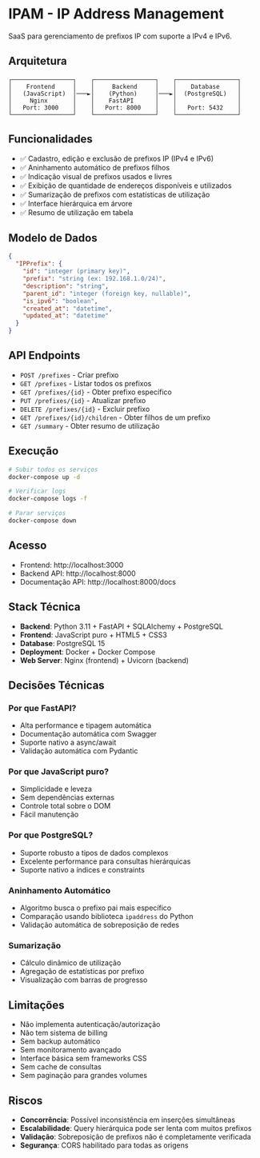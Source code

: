 # IPAM - IP Address Management

SaaS para gerenciamento de prefixos IP com suporte a IPv4 e IPv6.

## Arquitetura

```
┌─────────────────┐    ┌─────────────────┐    ┌─────────────────┐
│    Frontend     │    │     Backend     │    │    Database     │
│   (JavaScript)  │───►│    (Python)     │───►│  (PostgreSQL)   │
│     Nginx       │    │    FastAPI      │    │                 │
│   Port: 3000    │    │   Port: 8000    │    │   Port: 5432    │
└─────────────────┘    └─────────────────┘    └─────────────────┘
```

## Funcionalidades

- ✅ Cadastro, edição e exclusão de prefixos IP (IPv4 e IPv6)
- ✅ Aninhamento automático de prefixos filhos
- ✅ Indicação visual de prefixos usados e livres
- ✅ Exibição de quantidade de endereços disponíveis e utilizados
- ✅ Sumarização de prefixos com estatísticas de utilização
- ✅ Interface hierárquica em árvore
- ✅ Resumo de utilização em tabela

## Modelo de Dados

```json
{
  "IPPrefix": {
    "id": "integer (primary key)",
    "prefix": "string (ex: 192.168.1.0/24)",
    "description": "string",
    "parent_id": "integer (foreign key, nullable)",
    "is_ipv6": "boolean",
    "created_at": "datetime",
    "updated_at": "datetime"
  }
}
```

## API Endpoints

- `POST /prefixes` - Criar prefixo
- `GET /prefixes` - Listar todos os prefixos
- `GET /prefixes/{id}` - Obter prefixo específico
- `PUT /prefixes/{id}` - Atualizar prefixo
- `DELETE /prefixes/{id}` - Excluir prefixo
- `GET /prefixes/{id}/children` - Obter filhos de um prefixo
- `GET /summary` - Obter resumo de utilização

## Execução

```bash
# Subir todos os serviços
docker-compose up -d

# Verificar logs
docker-compose logs -f

# Parar serviços
docker-compose down
```

## Acesso

- Frontend: http://localhost:3000
- Backend API: http://localhost:8000
- Documentação API: http://localhost:8000/docs

## Stack Técnica

- **Backend**: Python 3.11 + FastAPI + SQLAlchemy + PostgreSQL
- **Frontend**: JavaScript puro + HTML5 + CSS3
- **Database**: PostgreSQL 15
- **Deployment**: Docker + Docker Compose
- **Web Server**: Nginx (frontend) + Uvicorn (backend)

## Decisões Técnicas

### Por que FastAPI?
- Alta performance e tipagem automática
- Documentação automática com Swagger
- Suporte nativo a async/await
- Validação automática com Pydantic

### Por que JavaScript puro?
- Simplicidade e leveza
- Sem dependências externas
- Controle total sobre o DOM
- Fácil manutenção

### Por que PostgreSQL?
- Suporte robusto a tipos de dados complexos
- Excelente performance para consultas hierárquicas
- Suporte nativo a índices e constraints

### Aninhamento Automático
- Algoritmo busca o prefixo pai mais específico
- Comparação usando biblioteca `ipaddress` do Python
- Validação automática de sobreposição de redes

### Sumarização
- Cálculo dinâmico de utilização
- Agregação de estatísticas por prefixo
- Visualização com barras de progresso

## Limitações

- Não implementa autenticação/autorização
- Não tem sistema de billing
- Sem backup automático
- Sem monitoramento avançado
- Interface básica sem frameworks CSS
- Sem cache de consultas
- Sem paginação para grandes volumes

## Riscos

- **Concorrência**: Possível inconsistência em inserções simultâneas
- **Escalabilidade**: Query hierárquica pode ser lenta com muitos prefixos
- **Validação**: Sobreposição de prefixos não é completamente verificada
- **Segurança**: CORS habilitado para todas as origens